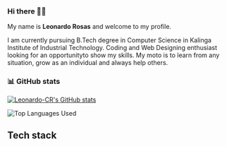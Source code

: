 ### Hi there 👋🎉

My name is **Leonardo Rosas** and welcome to my profile.

I am currently pursuing B.Tech degree in Computer Science in Kalinga Institute of Industrial Technology. Coding and Web Designing enthusiast looking for an opportunityto show my skills. My moto is to learn from any situation, grow as an individual and always help others.


### :bar_chart: GitHub stats

[![Leonardo-CR's GitHub stats](https://github-readme-stats.vercel.app/api?username=Leonardo-CR&count_private=true&show_icons=true&theme=dark)](https://github.com/anuraghazra/github-readme-stats)

![Top Languages Used](https://github-readme-stats.vercel.app/api/top-langs/?username=Leonardo-CR&show_icons=true&theme=dark)

 
## Tech stack 

